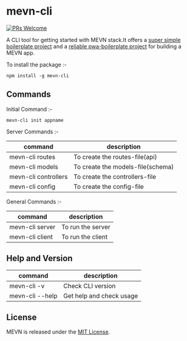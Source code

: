 
# mevn-cli
[![PRs Welcome](https://img.shields.io/badge/PRs-welcome-brightgreen.svg?style=flat-square)](http://makeapullrequest.com)

A CLI tool for getting started with MEVN stack.It offers a [super simple boilerplate project](https://github.com/Madlabsinc/mevn-boilerplate) and a [reliable pwa-boilerplate project](https://github.com/MadlabsInc/mevn-pwa-boilerplate) for building a MEVN app. 


To install the package :-
```
npm install -g mevn-cli
```

## Commands
Initial Command :-
```
mevn-cli init appname
```
Server Commands :-

| command | description |
| ------- | ----------- |
| mevn-cli routes  | To create the routes-file(api) |
| mevn-cli models  | To create the models-file(schema) |
| mevn-cli controllers |  To create the controllers-file |
| mevn-cli config  | To create the config-file |

General Commands :-

| command | description |
| -------------- |  ---------------- |
| mevn-cli server | To run the server |
| mevn-cli client | To run the client |


## Help and Version


| command | description
| --- | --- |
| mevn-cli -v | Check CLI version |
| mevn-cli --help  | Get help and check usage |


## License

MEVN is released under the [MIT License](http://www.opensource.org/licenses/MIT).
